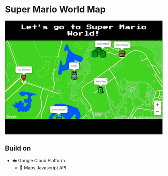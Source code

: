 # Super Mario World Map
![Super Mario World Map Proto](https://github.com/ShreyaDhir/Super-Mario-World-Map/blob/main/smwmap.png?raw=true)

## Build on
- :cloud: Google Cloud Platform
    - :key: Maps Javascript API